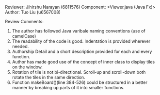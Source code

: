 Reviewer: Jihirshu Narayan (6811576)
Component: <Viewer.java (Java Fx)>
Author: Tuo Liu (u6567008)

Review Comments:

1. The author has followed Java varibale naming conventions (use of camelCase)
2. The readability of the code is good. Indentation is provided wherever needed.
3. Authorship Detail and a short description provided for each and every function.
4. Author has made good use of the concept of inner class to display tiles on the window.
5. Rotation of tile is not bi-directional. Scroll-up and scroll-down both rotate the tiles in the same direction.
6. Function makeBoard()(line 384-526) could be structured in a better manner by breaking up 
    parts of it into smaller functions. 